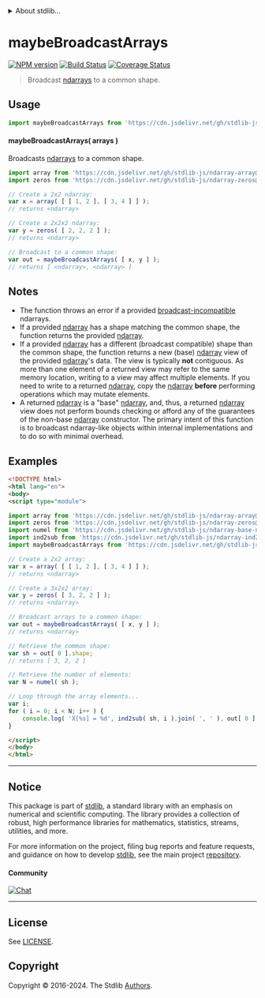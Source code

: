 <!--

@license Apache-2.0

Copyright (c) 2023 The Stdlib Authors.

Licensed under the Apache License, Version 2.0 (the "License");
you may not use this file except in compliance with the License.
You may obtain a copy of the License at

   http://www.apache.org/licenses/LICENSE-2.0

Unless required by applicable law or agreed to in writing, software
distributed under the License is distributed on an "AS IS" BASIS,
WITHOUT WARRANTIES OR CONDITIONS OF ANY KIND, either express or implied.
See the License for the specific language governing permissions and
limitations under the License.

-->


<details>
  <summary>
    About stdlib...
  </summary>
  <p>We believe in a future in which the web is a preferred environment for numerical computation. To help realize this future, we've built stdlib. stdlib is a standard library, with an emphasis on numerical and scientific computation, written in JavaScript (and C) for execution in browsers and in Node.js.</p>
  <p>The library is fully decomposable, being architected in such a way that you can swap out and mix and match APIs and functionality to cater to your exact preferences and use cases.</p>
  <p>When you use stdlib, you can be absolutely certain that you are using the most thorough, rigorous, well-written, studied, documented, tested, measured, and high-quality code out there.</p>
  <p>To join us in bringing numerical computing to the web, get started by checking us out on <a href="https://github.com/stdlib-js/stdlib">GitHub</a>, and please consider <a href="https://opencollective.com/stdlib">financially supporting stdlib</a>. We greatly appreciate your continued support!</p>
</details>

# maybeBroadcastArrays

[![NPM version][npm-image]][npm-url] [![Build Status][test-image]][test-url] [![Coverage Status][coverage-image]][coverage-url] <!-- [![dependencies][dependencies-image]][dependencies-url] -->

> Broadcast [ndarrays][@stdlib/ndarray/base/ctor] to a common shape.

<!-- Section to include introductory text. Make sure to keep an empty line after the intro `section` element and another before the `/section` close. -->

<section class="intro">

</section>

<!-- /.intro -->

<!-- Package usage documentation. -->



<section class="usage">

## Usage

```javascript
import maybeBroadcastArrays from 'https://cdn.jsdelivr.net/gh/stdlib-js/ndarray-base-maybe-broadcast-arrays@esm/index.mjs';
```

#### maybeBroadcastArrays( arrays )

Broadcasts [ndarrays][@stdlib/ndarray/base/ctor] to a common shape.

```javascript
import array from 'https://cdn.jsdelivr.net/gh/stdlib-js/ndarray-array@esm/index.mjs';
import zeros from 'https://cdn.jsdelivr.net/gh/stdlib-js/ndarray-zeros@esm/index.mjs';

// Create a 2x2 ndarray:
var x = array( [ [ 1, 2 ], [ 3, 4 ] ] );
// returns <ndarray>

// Create a 2x2x2 ndarray:
var y = zeros( [ 2, 2, 2 ] );
// returns <ndarray>

// Broadcast to a common shape:
var out = maybeBroadcastArrays( [ x, y ] );
// returns [ <ndarray>, <ndarray> ]
```

</section>

<!-- /.usage -->

<!-- Package usage notes. Make sure to keep an empty line after the `section` element and another before the `/section` close. -->

<section class="notes">

## Notes

-   The function throws an error if a provided [broadcast-incompatible][@stdlib/ndarray/base/broadcast-shapes] ndarrays.
-   If a provided [ndarray][@stdlib/ndarray/base/ctor] has a shape matching the common shape, the function returns the provided [ndarray][@stdlib/ndarray/base/ctor].
-   If a provided [ndarray][@stdlib/ndarray/base/ctor] has a different (broadcast compatible) shape than the common shape, the function returns a new (base) [ndarray][@stdlib/ndarray/base/ctor] view of the provided [ndarray][@stdlib/ndarray/base/ctor]'s data. The view is typically **not** contiguous. As more than one element of a returned view may refer to the same memory location, writing to a view may affect multiple elements. If you need to write to a returned [ndarray][@stdlib/ndarray/base/ctor], copy the [ndarray][@stdlib/ndarray/base/ctor] **before** performing operations which may mutate elements.
-   A returned [ndarray][@stdlib/ndarray/base/ctor] is a "base" [ndarray][@stdlib/ndarray/base/ctor], and, thus, a returned [ndarray][@stdlib/ndarray/base/ctor] view does not perform bounds checking or afford any of the guarantees of the non-base [ndarray][@stdlib/ndarray/ctor] constructor. The primary intent of this function is to broadcast ndarray-like objects within internal implementations and to do so with minimal overhead.

</section>

<!-- /.notes -->

<!-- Package usage examples. -->

<section class="examples">

## Examples

<!-- eslint no-undef: "error" -->

```html
<!DOCTYPE html>
<html lang="en">
<body>
<script type="module">

import array from 'https://cdn.jsdelivr.net/gh/stdlib-js/ndarray-array@esm/index.mjs';
import zeros from 'https://cdn.jsdelivr.net/gh/stdlib-js/ndarray-zeros@esm/index.mjs';
import numel from 'https://cdn.jsdelivr.net/gh/stdlib-js/ndarray-base-numel@esm/index.mjs';
import ind2sub from 'https://cdn.jsdelivr.net/gh/stdlib-js/ndarray-ind2sub@esm/index.mjs';
import maybeBroadcastArrays from 'https://cdn.jsdelivr.net/gh/stdlib-js/ndarray-base-maybe-broadcast-arrays@esm/index.mjs';

// Create a 2x2 array:
var x = array( [ [ 1, 2 ], [ 3, 4 ] ] );
// returns <ndarray>

// Create a 3x2x2 array:
var y = zeros( [ 3, 2, 2 ] );
// returns <ndarray>

// Broadcast arrays to a common shape:
var out = maybeBroadcastArrays( [ x, y ] );
// returns <ndarray>

// Retrieve the common shape:
var sh = out[ 0 ].shape;
// returns [ 3, 2, 2 ]

// Retrieve the number of elements:
var N = numel( sh );

// Loop through the array elements...
var i;
for ( i = 0; i < N; i++ ) {
    console.log( 'X[%s] = %d', ind2sub( sh, i ).join( ', ' ), out[ 0 ].iget( i ) );
}

</script>
</body>
</html>
```

</section>

<!-- /.examples -->

<!-- Section to include cited references. If references are included, add a horizontal rule *before* the section. Make sure to keep an empty line after the `section` element and another before the `/section` close. -->

<section class="references">

</section>

<!-- /.references -->

<!-- Section for related `stdlib` packages. Do not manually edit this section, as it is automatically populated. -->

<section class="related">

</section>

<!-- /.related -->

<!-- Section for all links. Make sure to keep an empty line after the `section` element and another before the `/section` close. -->


<section class="main-repo" >

* * *

## Notice

This package is part of [stdlib][stdlib], a standard library with an emphasis on numerical and scientific computing. The library provides a collection of robust, high performance libraries for mathematics, statistics, streams, utilities, and more.

For more information on the project, filing bug reports and feature requests, and guidance on how to develop [stdlib][stdlib], see the main project [repository][stdlib].

#### Community

[![Chat][chat-image]][chat-url]

---

## License

See [LICENSE][stdlib-license].


## Copyright

Copyright &copy; 2016-2024. The Stdlib [Authors][stdlib-authors].

</section>

<!-- /.stdlib -->

<!-- Section for all links. Make sure to keep an empty line after the `section` element and another before the `/section` close. -->

<section class="links">

[npm-image]: http://img.shields.io/npm/v/@stdlib/ndarray-base-maybe-broadcast-arrays.svg
[npm-url]: https://npmjs.org/package/@stdlib/ndarray-base-maybe-broadcast-arrays

[test-image]: https://github.com/stdlib-js/ndarray-base-maybe-broadcast-arrays/actions/workflows/test.yml/badge.svg?branch=v0.1.0
[test-url]: https://github.com/stdlib-js/ndarray-base-maybe-broadcast-arrays/actions/workflows/test.yml?query=branch:v0.1.0

[coverage-image]: https://img.shields.io/codecov/c/github/stdlib-js/ndarray-base-maybe-broadcast-arrays/main.svg
[coverage-url]: https://codecov.io/github/stdlib-js/ndarray-base-maybe-broadcast-arrays?branch=main

<!--

[dependencies-image]: https://img.shields.io/david/stdlib-js/ndarray-base-maybe-broadcast-arrays.svg
[dependencies-url]: https://david-dm.org/stdlib-js/ndarray-base-maybe-broadcast-arrays/main

-->

[chat-image]: https://img.shields.io/gitter/room/stdlib-js/stdlib.svg
[chat-url]: https://app.gitter.im/#/room/#stdlib-js_stdlib:gitter.im

[stdlib]: https://github.com/stdlib-js/stdlib

[stdlib-authors]: https://github.com/stdlib-js/stdlib/graphs/contributors

[umd]: https://github.com/umdjs/umd
[es-module]: https://developer.mozilla.org/en-US/docs/Web/JavaScript/Guide/Modules

[deno-url]: https://github.com/stdlib-js/ndarray-base-maybe-broadcast-arrays/tree/deno
[umd-url]: https://github.com/stdlib-js/ndarray-base-maybe-broadcast-arrays/tree/umd
[esm-url]: https://github.com/stdlib-js/ndarray-base-maybe-broadcast-arrays/tree/esm
[branches-url]: https://github.com/stdlib-js/ndarray-base-maybe-broadcast-arrays/blob/main/branches.md

[stdlib-license]: https://raw.githubusercontent.com/stdlib-js/ndarray-base-maybe-broadcast-arrays/main/LICENSE

[@stdlib/ndarray/ctor]: https://github.com/stdlib-js/ndarray-ctor/tree/esm

[@stdlib/ndarray/base/ctor]: https://github.com/stdlib-js/ndarray-base-ctor/tree/esm

[@stdlib/ndarray/base/broadcast-shapes]: https://github.com/stdlib-js/ndarray-base-broadcast-shapes/tree/esm

</section>

<!-- /.links -->
